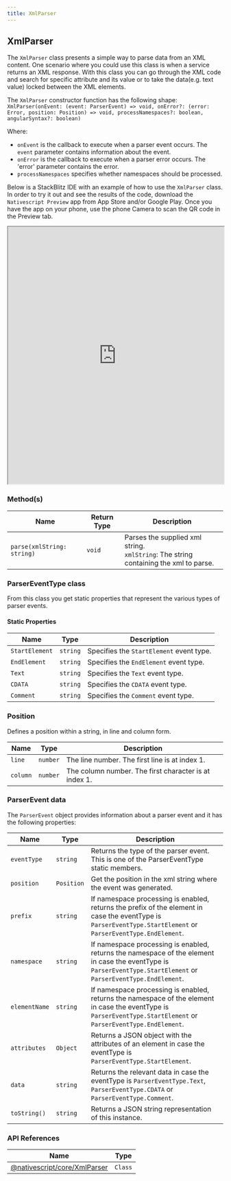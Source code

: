 ```yaml
---
title: XmlParser
---
```


## XmlParser

The `XmlParser` class presents a simple way to parse data from an XML content. One scenario where you could use this class is when a service returns an XML response. With this class you can go through the XML code and search for specific attribute and its value or to take the data(e.g. text value) locked between the XML elements.

The `XmlParser` constructor function has the following shape:
`XmlParser(onEvent: (event: ParserEvent) => void, onError?: (error: Error, position: Position) => void, processNamespaces?: boolean, angularSyntax?: boolean)`

Where:

- `onEvent` is the callback to execute when a parser event occurs. The `event` parameter contains information about the event.
- `onError` is the callback to execute when a parser error occurs. The 'error' parameter contains the error.
- `processNamespaces` specifies whether namespaces should be processed.

Below is a StackBlitz IDE with an example of how to use the `XmlParser` class. In order to try it out and see the results of the code, download the `Nativescript Preview` app from App Store and/or Google Play. Once you have the app on your phone, use the phone Camera to scan the QR code in the Preview tab.

<iframe width="100%" height="600px" src="https://stackblitz.com/edit/nativescript-stackblitz-templates-54tppc?embed=1&file=app/main-view-model.ts"></iframe>

### Method(s)

| Name                       | Return Type | Description                                                                              |
| -------------------------- | ----------- | ---------------------------------------------------------------------------------------- |
| `parse(xmlString: string)` | `void`      | Parses the supplied xml string. <br>`xmlString`: The string containing the xml to parse. |

### ParserEventType class

From this class you get static properties that represent the various types of parser events.

#### Static Properties

| Name           | Type     | Description                              |
| -------------- | -------- | ---------------------------------------- |
| `StartElement` | `string` | Specifies the `StartElement` event type. |
| `EndElement`   | `string` | Specifies the `EndElement` event type.   |
| `Text`         | `string` | Specifies the `Text` event type.         |
| `CDATA`        | `string` | Specifies the `CDATA` event type.        |
| `Comment`      | `string` | Specifies the `Comment` event type.      |

### Position

Defines a position within a string, in line and column form.

| Name     | Type     | Description                                           |
| -------- | -------- | ----------------------------------------------------- |
| `line`   | `number` | The line number. The first line is at index 1.        |
| `column` | `number` | The column number. The first character is at index 1. |

### ParserEvent data

The `ParserEvent` object provides information about a parser event and it has the following properties:

| Name          | Type       | Description                                                                                                                                                       |
| ------------- | ---------- | ----------------------------------------------------------------------------------------------------------------------------------------------------------------- |
| `eventType`   | `string`   | Returns the type of the parser event. This is one of the ParserEventType static members.                                                                          |
| `position`    | `Position` | Get the position in the xml string where the event was generated.                                                                                                 |
| `prefix`      | `string`   | If namespace processing is enabled, returns the prefix of the element in case the eventType is `ParserEventType.StartElement` or `ParserEventType.EndElement`.    |
| `namespace`   | `string`   | If namespace processing is enabled, returns the namespace of the element in case the eventType is `ParserEventType.StartElement` or `ParserEventType.EndElement`. |
| `elementName` | `string`   | If namespace processing is enabled, returns the namespace of the element in case the eventType is `ParserEventType.StartElement` or `ParserEventType.EndElement`. |
| `attributes`  | `Object`   | Returns a JSON object with the attributes of an element in case the eventType is `ParserEventType.StartElement`.                                                  |
| `data`        | `string`   | Returns the relevant data in case the eventType is `ParserEventType.Text`, `ParserEventType.CDATA` or `ParserEventType.Comment`.                                  |
| `toString()`  | `string`   | Returns a JSON string representation of this instance.                                                                                                            |

### API References

| Name                                                                                          | Type    |
| --------------------------------------------------------------------------------------------- | ------- |
| [@nativescript/core/XmlParser](https://docs.nativescript.org/api-reference/classes/xmlparser) | `Class` |
